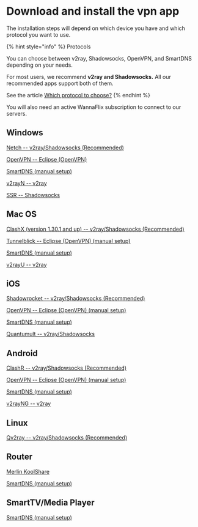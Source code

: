 # Download and install the vpn app

The installation steps will depend on which device you have and which protocol you want to use.

{% hint style="info" %}
Protocols

You can choose between v2ray, Shadowsocks, OpenVPN, and SmartDNS depending on your needs.&#x20;

For most users, we recommend **v2ray and Shadowsocks.** All our recommended apps support both of them.

See the article [Which protocol to choose?](../../which-protocol-to-choose.md)
{% endhint %}

You will also need an active WannaFlix subscription to connect to our servers.&#x20;

## Windows

[Netch -- v2ray/Shadowsocks (Recommended)](../../windows/v2ray-shadowsocks/netch-1.md)

[OpenVPN -- Eclipse (OpenVPN)](../../windows/eclipse-openvpn.md)

[SmartDNS (manual setup)](../../installation-guides/windows/smartdns.md)

[v2rayN -- v2ray](../../windows/v2ray-shadowsocks/v2rayn-recommended.md)

[SSR -- Shadowsocks](../../windows/shadowsocks/ssr.md)

## Mac OS

[ClashX (version 1.30.1 and up) -- v2ray/Shadowsocks (Recommended)](../../mac-os/v2ray-shadowsocks/clashx-v1.30.1-and-higher.md)

[Tunnelblick -- Eclipse (OpenVPN) (manual setup)](../../mac-os/eclipse-openvpn.md)

[SmartDNS (manual setup)](../../installation-guides/mac-os/smartdns.md)

[v2rayU -- v2ray ](../../installation-guides/mac-os/v2rayu.md)

## iOS

[Shadowrocket -- v2ray/Shadowsocks (Recommended)](../../ios/v2ray-shadowsocks/shadowrocket.md)

[OpenVPN -- Eclipse (OpenVPN) (manual setup)](../../ios/eclipse-openvpn.md)

[SmartDNS (manual setup)](../../installation-guides/ios/smartdns.md)

[Quantumult -- v2ray/Shadowsocks](../../ios/v2ray-shadowsocks/quantumult-alternative-app.md)

## Android

[ClashR -- v2ray/Shadowsocks (Recommended)](../../android/v2ray-shadowsocks/clashr-for-android-recommended.md)

[OpenVPN -- Eclipse (OpenVPN) (manual setup)](../../android/eclipse-openvpn.md)

[SmartDNS (manual setup)](../../installation-guides/android/smartdns.md)

[v2rayNG -- v2ray](../../android/v2ray-shadowsocks/v2rayng-recommended.md)

## Linux

[Qv2ray -- v2ray/Shadowsocks (Recommended)](../../linux/v2ray/qv2ray.md)

## Router

[Merlin KoolShare](../../installation-guides/routers/merlin-koolshare-routers.md)

[SmartDNS (manual setup)](../../routers/smartdns/generic-routers.md)

## SmartTV/Media Player

[SmartDNS (manual setup)](../../installation-guides/smarttv-media-player/smartdns/)



